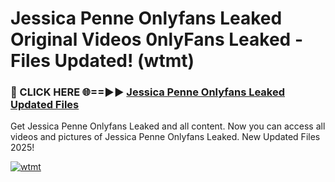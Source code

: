 # Jessica Penne Onlyfans Leaked Original Videos 0nlyFans Leaked - Files Updated! (wtmt)

<h3>🔴 CLICK HERE 🌐==►► <a href="https://tinyurl.com/ms9xzufz" rel="nofollow">Jessica Penne Onlyfans Leaked Updated Files</a></h3>

Get Jessica Penne Onlyfans Leaked and all content. Now you can access all videos and pictures of Jessica Penne Onlyfans Leaked. New Updated Files 2025!

[![wtmt](https://i.imgur.com/ppqm5kG.gif)](https://tinyurl.com/ms9xzufz)
